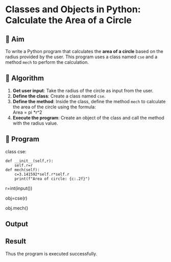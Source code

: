 # Classes and Objects in Python: Calculate the Area of a Circle

## 🎯 Aim
To write a Python program that calculates the **area of a circle** based on the radius provided by the user. This program uses a class named `cse` and a method `mech` to perform the calculation.

## 🧠 Algorithm
1. **Get user input**: Take the radius of the circle as input from the user.
2. **Define the class**: Create a class named `cse`.
3. **Define the method**: Inside the class, define the method `mech` to calculate the area of the circle using the formula:  
   Area = pi *r^2 
4. **Execute the program**: Create an object of the class and call the method with the radius value.

## 🧾 Program

class cse:

    def __init__(self,r):
        self.r=r
    def mech(self):
        c=3.141592*self.r*self.r
        print(f"Area of circle: {c:.2f}")
        
r=int(input())

obj=cse(r)

obj.mech()

## Output

## Result
Thus the program is executed successfully.


